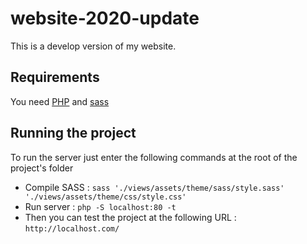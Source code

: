 # website-2020-update

This is a develop version of my website.


## Requirements

You need [PHP](https://www.php.net/manual/fr/install.php) and [sass](https://sass-lang.com/install)

## Running the project

To run the server just enter the following commands at the root of the project's folder

- Compile SASS : `sass './views/assets/theme/sass/style.sass' './views/assets/theme/css/style.css'`
- Run server : `php -S localhost:80 -t`
- Then you can test the project at the following URL : `http://localhost.com/`